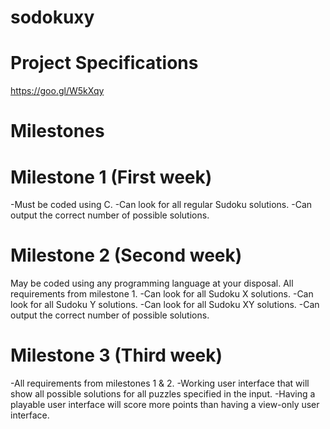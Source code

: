 # sodokuxy

# Project Specifications
https://goo.gl/W5kXqy

# Milestones

# Milestone 1 (First week)
-Must be coded using C.
-Can look for all regular Sudoku solutions.
-Can output the correct number of possible solutions.

# Milestone 2 (Second week)
May be coded using any programming language at your disposal.
All requirements from milestone 1.
-Can look for all Sudoku X solutions.
-Can look for all Sudoku Y solutions.
-Can look for all Sudoku XY solutions.
-Can output the correct number of possible solutions.

# Milestone 3 (Third week)
-All requirements from milestones 1 & 2.
-Working user interface that will show all possible solutions for all puzzles specified in the input.
-Having a playable user interface will score more points than having a view-only user interface.
